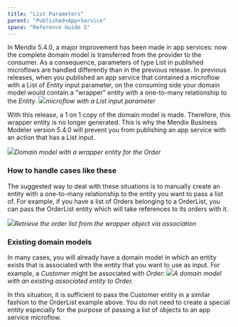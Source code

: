 ```yaml
---
title: "List Parameters"
parent: "Published+App+Service"
space: "Reference Guide 5"
---
```



In Mendix 5.4.0, a major improvement has been made in app services: now the complete domain model is transferred from the provider to the consumer. As a consequence, parameters of type List in published microflows are handled differently than in the previous release.
In previous releases, when you published an app service that contained a microflow with a List of _Entity_ input parameter, on the consuming side your domain model would contain a "wrapper" entity with a one-to-many relationship to the _Entity_. ![](attachments/4522374/4751461.png)_microflow with a List input parameter_

With this release, a 1 on 1 copy of the domain model is made. Therefore, this wrapper entity is no longer generated. This is why the Mendix Business Modeler version 5.4.0 will prevent you from publishing an app service with an action that has a List input.

![](attachments/4522374/4751457.png)_Domain model with a wrapper entity for the Order_

### How to handle cases like these

The suggested way to deal with these situations is to manually create an entity with a one-to-many relationship to the entity you want to pass a list of. For example, if you have a list of Orders belonging to a OrderList, you can pass the OrderList entity which will take references to its orders with it.

![](attachments/4522374/4751463.png)_Retrieve the order list from the wrapper object via association_

### Existing domain models

In many cases, you will already have a domain model in which an entity exists that is associated with the entity that you want to use as input. For example, a _Customer_ might be associated with _Order_:
![](attachments/4522374/4751464.png)_A domain model with an existing associated entity to Order._

In this situation, it is sufficient to pass the Customer entity in a similar fashion to the OrderList example above. You do not need to create a special entity especially for the purpose of passing a list of objects to an app service microflow.

